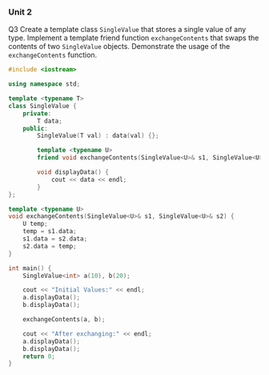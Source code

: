 ### Unit 2

Q3 Create a template class `SingleValue` that stores a single value of any type. Implement a template friend function `exchangeContents` that swaps the contents of two `SingleValue` objects. Demonstrate the usage of the `exchangeContents` function.  

```cpp
#include <iostream>

using namespace std;

template <typename T>
class SingleValue {
    private:
        T data;
    public:
        SingleValue(T val) : data(val) {};

        template <typename U>
        friend void exchangeContents(SingleValue<U>& s1, SingleValue<U>& s2);

        void displayData() {
            cout << data << endl;
        }
};

template <typename U>
void exchangeContents(SingleValue<U>& s1, SingleValue<U>& s2) {
    U temp;
    temp = s1.data;
    s1.data = s2.data;
    s2.data = temp;
}

int main() {
    SingleValue<int> a(10), b(20);

    cout << "Initial Values:" << endl;
    a.displayData();
    b.displayData();

    exchangeContents(a, b);

    cout << "After exchanging:" << endl;
    a.displayData();
    b.displayData();
    return 0;
}
```